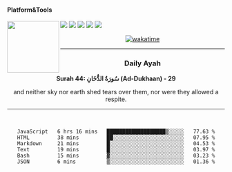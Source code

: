 #### Platform&Tools

[![](https://img.shields.io/badge/-NPM-cb3837?style=flat-square&logo=npm&logoColor=white)](https://npmjs.com/)
[![](https://img.shields.io/badge/PHP-777BB4?style=flat-square&logo=php&logoColor=white)](https://nodejs.org/)
[![](https://img.shields.io/badge/Julia-9558B2?style=flat-square&logo=julia&logoColor=white)](https://nodejs.org/)
<img src="https://avatars.githubusercontent.com/u/31664438?v=4" width="120" align="left">
[![](https://img.shields.io/badge/-Node.js-43853d?style=flat-square&logo=node.js&logoColor=ffffff)](https://nodejs.org/)
[![](https://img.shields.io/badge/Visual_Studio_Code-0078D4?style=flat-square&logo=visual%20studio%20code&logoColor=white)](https://nodejs.org/)

<center>

[![wakatime](https://wakatime.com/badge/user/87646243-158a-4241-a3cb-668e1fa2dbb8.svg)](https://wakatime.com/@87646243-158a-4241-a3cb-668e1fa2dbb8)
               

_______ 
### Daily Ayah

<!--START_SECTION:quran-->

**Surah 44: سُورَةُ الدُّخَانِ (Ad-Dukhaan) - 29**

and neither sky nor earth shed tears over them, nor were they allowed a respite.
 <!--END_SECTION:quran-->

  
                       
                                             
_______

&nbsp;&nbsp;     &nbsp;&nbsp;    &nbsp;&nbsp;   &nbsp;&nbsp;
 
<!--START_SECTION:waka-->

```text
JavaScript   6 hrs 16 mins   ███████████████████▒░░░░░   77.63 %
HTML         38 mins         ██░░░░░░░░░░░░░░░░░░░░░░░   07.95 %
Markdown     21 mins         █░░░░░░░░░░░░░░░░░░░░░░░░   04.53 %
Text         19 mins         █░░░░░░░░░░░░░░░░░░░░░░░░   03.97 %
Bash         15 mins         ▓░░░░░░░░░░░░░░░░░░░░░░░░   03.23 %
JSON         6 mins          ▒░░░░░░░░░░░░░░░░░░░░░░░░   01.36 %
```

<!--END_SECTION:waka-->
